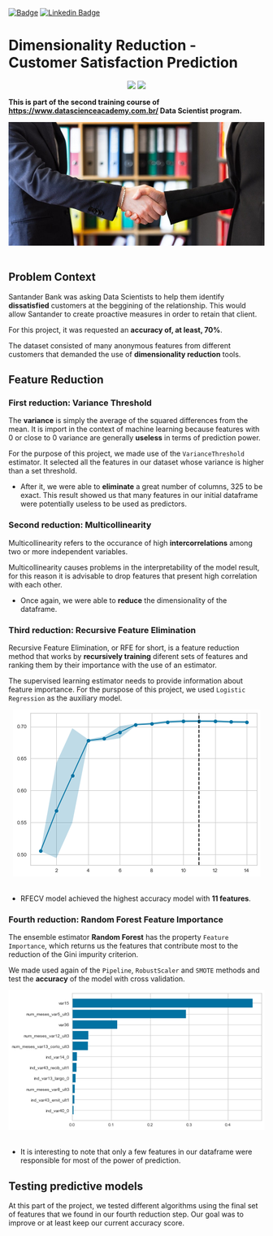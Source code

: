 [![Badge](https://img.shields.io/badge/Author-Fabiano_Manetti-%237159c1?style=flat-square&logo=ghost)](https://github.com/FabianoManetti/) [![Linkedin Badge](https://img.shields.io/badge/LinkedIn-0077B5?style=for-the-badge&logo=linkedin&logoColor=white)](https://www.linkedin.com/in/fabiano-manetti/)

# Dimensionality Reduction - Customer Satisfaction Prediction

<div align="center">
<img src="https://img.shields.io/badge/Python-14354C?style=for-the-badge&logo=python&logoColor=yellow"> </img>
<img src="https://img.shields.io/badge/scikit_learn-F7931E?style=for-the-badge&logo=scikit-learn&logoColor=white"></img>
</div>


**This is part of the second training course of https://www.datascienceacademy.com.br/ Data Scientist program.**

<center><img src="customer_satisfaction.jpg"></center><br>

## Problem Context

Santander Bank was asking Data Scientists to help them identify **dissatisfied** customers at the beggining of the relationship. This would allow Santander to create proactive measures in order to retain that client.

For this project, it was requested an **accuracy of, at least, 70%**.

The dataset consisted of many anonymous features from different customers that demanded the use of **dimensionality reduction** tools.

## Feature Reduction

### First reduction: Variance Threshold

The **variance** is simply the average of the squared differences from the mean. It is import in the context of machine learning because features with 0 or close to 0 variance are generally **useless** in terms of prediction power.

For the purpose of this project, we made use of the `VarianceThreshold` estimator. It selected all the features in our dataset whose variance is higher than a set threshold.

* After it, we were able to **eliminate** a great number of columns, 325 to be exact. This result showed us that many features in our initial dataframe were potentially useless to be used as predictors.

### Second reduction: Multicollinearity

Multicollinearity refers to the occurance of high **intercorrelations** among two or more independent variables. 

Multicollinearity causes problems in the interpretability of the model result, for this reason it is advisable to drop features that present high correlation with each other.

* Once again, we were able to **reduce** the dimensionality of the dataframe.

### Third reduction: Recursive Feature Elimination

Recursive Feature Elimination, or RFE for short, is a feature reduction method that works by **recursively training** diferent sets of features and ranking them by their importance with the use of an estimator.

The supervised learning estimator needs to provide information about feature importance. For the purspose of this project, we used `Logistic Regression` as the auxiliary model.

<center><img src="images/rfecv.png"></center><br>

* RFECV model achieved the highest accuracy model with **11 features**.

### Fourth reduction: Random Forest Feature Importance

The ensemble estimator **Random Forest** has the property `Feature Importance`, which returns us the features that contribute most to the reduction of the Gini impurity criterion.

We made used again of the `Pipeline`, `RobustScaler` and  `SMOTE` methods and test the **accuracy** of the model with cross validation.

<center><img src="images/feature_importance.png"></center><br>

* It is interesting to note that only a few features in our dataframe were responsible for most of the power of prediction.

## Testing predictive models

At this part of the project, we tested different algorithms using the final set of features that we found in our fourth reduction step. Our goal was to improve or at least keep our current accuracy score.

